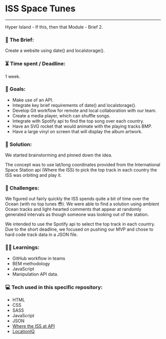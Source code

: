 # ISS Space Tunes

---

Hyper Island - If this, then that Module - Brief 2.

### :open_file_folder: The Brief:

Create a website using date() and localstorage().

### :hourglass_flowing_sand: Time spent / Deadline:

1 week.

### :dart: Goals:

- Make use of an API.
- Integrate key brief requirements of date() and localstorage().
- Develop Git workflow for remote and local collaboration with our team.
- Create a media player, which can shuffle songs.
- Integrate with Spotify api to find the top song over each country.
- Have an SVG rocket that would animate with the playing tracks BMP.
- Have a large vinyl on screen that will display the album artwork.

### :mechanical_arm: Solution:

We started brainstorming and pinned down the idea.

The concept was to use lat/long coordinates provided from the International Space Station api (Where the ISS) to pick the top track in each country the ISS was orbiting and play it.

### :anger: Challenges:

We figured out fairly quickly the ISS spends quite a bit of time over the Ocean (with no top tunes 😳). We were able to find a solution using ambient Ocean tracks and light-hearted comments that appear at randomly generated intervals as though someone was looking out of the station.

We intended to use the Spotify api to select the top track in each country. Due to the short deadline, we focused on pushing our MVP and chose to hard code track data in a JSON file.

### :man_student: Learnings:

- GitHub workflow in teams
- BEM methodology
- JavaScript
- Manipulation API data.

### :computer: Tech used in this specific repository:

- HTML
- CSS
- SASS
- JavaScript
- JSON
- [Where the ISS at API](https://wheretheiss.at/w/developer)
- [LocationIQ](https://locationiq.com/)
